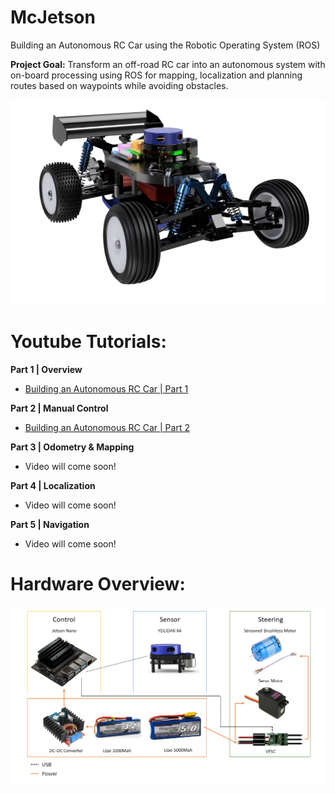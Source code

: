 # McJetson
Building an Autonomous RC Car using the Robotic Operating System (ROS)

**Project Goal:** Transform an off-road RC car into an autonomous system with on-board processing using ROS for mapping,
localization and planning routes based on waypoints while avoiding obstacles.

![](Images/McJetson_Render.png)


# Youtube Tutorials:
**Part 1 | Overview**
* [Building an Autonomous RC Car | Part 1](https://www.youtube.com/watch?v=tFP9U9C-gqY)

**Part 2 | Manual Control**
* [Building an Autonomous RC Car | Part 2](https://www.youtube.com/watch?v=Bf7kSNWbcrU)

**Part 3 | Odometry & Mapping**
* Video will come soon!

**Part 4 | Localization**
* Video will come soon!

**Part 5 | Navigation**
* Video will come soon!

# Hardware Overview:
![](Images/SystemOverview.png)

